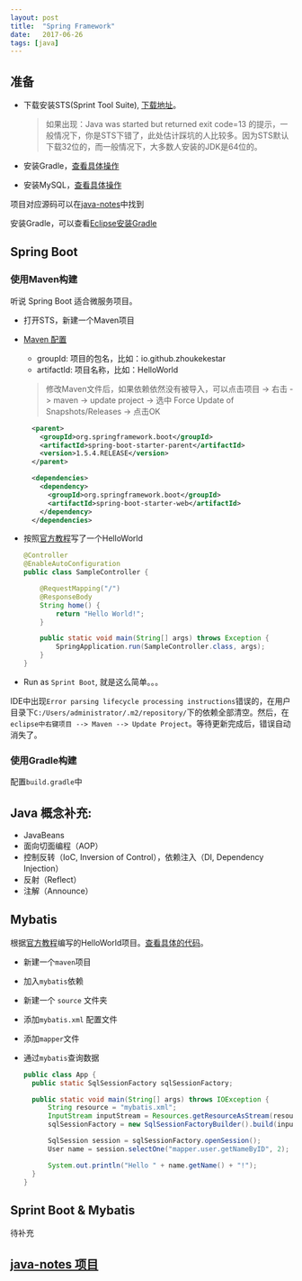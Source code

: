 ```yaml
---
layout: post
title:  "Spring Framework"
date:   2017-06-26
tags: [java]
---
```


## 准备
* 下载安装STS(Sprint Tool Suite), [下载地址](https://spring.io/tools)。
  > 如果出现：Java was started but returned exit code=13 的提示，一般情况下，你是STS下错了，此处估计踩坑的人比较多。因为STS默认下载32位的，而一般情况下，大多数人安装的JDK是64位的。

* 安装Gradle，[查看具体操作](https://github.com/zhoukekestar/java-notes/wiki/Eclipse%E5%AE%89%E8%A3%85Gradle)
* 安装MySQL，[查看具体操作](https://github.com/zhoukekestar/java-notes/wiki/%E5%AE%89%E8%A3%85MySQL)

项目对应源码可以在[java-notes](https://github.com/zhoukekestar/java-notes)中找到

安装Gradle，可以查看[Eclipse安装Gradle](https://github.com/zhoukekestar/java-notes/wiki/Eclipse%E5%AE%89%E8%A3%85Gradle)



## Spring Boot

### 使用Maven构建
听说 Spring Boot 适合微服务项目。

* 打开STS，新建一个Maven项目
* [Maven 配置](https://zh.wikipedia.org/wiki/Apache_Maven)
  * groupId: 项目的包名，比如：io.github.zhoukekestar
  * artifactId: 项目名称，比如：HelloWorld
  > 修改Maven文件后，如果依赖依然没有被导入，可以点击项目 -> 右击 -> maven -> update project -> 选中 Force Update of Snapshots/Releases -> 点击OK

  ```xml
    <parent>
      <groupId>org.springframework.boot</groupId>
      <artifactId>spring-boot-starter-parent</artifactId>
      <version>1.5.4.RELEASE</version>
    </parent>

    <dependencies>
      <dependency>
        <groupId>org.springframework.boot</groupId>
        <artifactId>spring-boot-starter-web</artifactId>
      </dependency>
    </dependencies>
  ```
* 按照[官方教程](http://projects.spring.io/spring-boot/)写了一个HelloWorld

  ```java
  @Controller
  @EnableAutoConfiguration
  public class SampleController {

      @RequestMapping("/")
      @ResponseBody
      String home() {
          return "Hello World!";
      }

      public static void main(String[] args) throws Exception {
          SpringApplication.run(SampleController.class, args);
      }
  }
  ```
* Run as `Sprint Boot`, 就是这么简单。。。

IDE中出现`Error parsing lifecycle processing instructions`错误的，在用户目录下`C:/Users/administrator/.m2/repository/`下的依赖全部清空。然后，在`eclipse中右键项目 --> Maven --> Update Project`。等待更新完成后，错误自动消失了。

### 使用Gradle构建
配置`build.gradle`中

## Java 概念补充:
* JavaBeans
* 面向切面编程（AOP）
* 控制反转（IoC, Inversion of Control），依赖注入（DI, Dependency Injection）
* 反射（Reflect）
* 注解（Announce）

## Mybatis
根据[官方教程](http://www.mybatis.org/mybatis-3/zh/index.html)编写的HelloWorld项目。[查看具体的代码](https://github.com/zhoukekestar/java-notes)。
* 新建一个`maven`项目
* 加入`mybatis`依赖
* 新建一个 `source` 文件夹
* 添加`mybatis.xml` 配置文件
* 添加`mapper`文件
* 通过`mybatis`查询数据

  ```java
  public class App {
  	public static SqlSessionFactory sqlSessionFactory;

  	public static void main(String[] args) throws IOException {
  		String resource = "mybatis.xml";
  		InputStream inputStream = Resources.getResourceAsStream(resource);
  		sqlSessionFactory = new SqlSessionFactoryBuilder().build(inputStream);

  		SqlSession session = sqlSessionFactory.openSession();
  		User name = session.selectOne("mapper.user.getNameByID", 2);

  		System.out.println("Hello " + name.getName() + "!");
  	}
  }

  ```
## Sprint Boot & Mybatis
待补充

## [java-notes 项目](https://github.com/zhoukekestar/java-notes)
